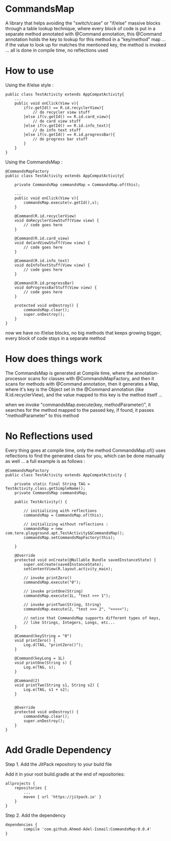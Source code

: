 # CommandsMap

A library that helps avoiding the "switch/case" or "if/else" massive blocks through a table lookup technique, where every block of code is put in a separate method annotated with @Command annotation, this @Command annotation holds the key to lookup for this method in a "key/method" map ... if the value to look up for matches the mentioned key, the method is invoked ... all is done in compile time, no reflections used

# How to use

Using the if/else style :


    public class TestActivity extends AppCompatActivity{ 
        ...
        public void onClick(View v){
            if(v.getId() == R.id.recyclerView){
                // do recycler view stuff
            }else if(v.getId() == R.id.card_view){
                // do card view stuff
            }else if(v.getId() == R.id.info_text){
                // do info text stuff
            }else if(v.getId() == R.id.progressBar){
                // do progress bar stuff
            }
        }
    }


Using the CommandsMap :

    @CommandsMapFactory
    public class TestActivity extends AppCompatActivity{ 
        
        private CommandsMap commandsMap = CommandsMap.of(this);
        
        ...
        public void onClick(View v){
            commandsMap.execute(v.getId(),v);
        }
        
        @Command(R.id.recyclerView)
        void doRecyclerViewStuff(View view) {
            // code goes here
        }
        
        @Command(R.id.card_view)
        void doCardViewStuff(View view) {
            // code goes here
        }
        
        @Command(R.id.info_text)
        void doInfoTextStuff(View view) {
            // code goes here
        }
        
        @Command(R.id.progressBar)
        void doProgressBarStuff(View view) {
            // code goes here
        }
        
        protected void onDestroy() {
            commandsMap.clear();
            super.onDestroy();
        }
    }
    
    
now we have no if/else blocks, no big methods that keeps growing bigger, every block of code stays in a separate method
    
# How does things work

The CommandsMap is generated at Compile time, where the annotation-processor scans for classes with @CommandsMapFactory, and then it scans for methods with @Command annotation, then it generates a Map, where it's key is the Object set in the @Command annotation (like R.id.recyclerView), and the value mapped to this key is the method itself ...
    
when we invoke "commandsMap.execute(key, methodParameter)", it searches for the method mapped to the passed key, if found, it passes "methodParameter" to this method
    
# No Reflections used

Every thing goes at compile time, only the method CommandsMap.of() uses reflections to find the generated class for you, which can be done manually as well ... a full example is as follows :
    
    
    @CommandsMapFactory
    public class TestActivity extends AppCompatActivity {

        private static final String TAG = TestActivity.class.getSimpleName();
        private CommandsMap commandsMap;

        public TestActivity() {

            // initializing with reflections
            commandsMap = CommandsMap.of(this);

            // initializing without reflections :
            commandsMap = new com.tere.playground.apt.TestActivity$$CommandsMap();
            commandsMap.setCommandsMapFactory(this);

        }

        @Override
        protected void onCreate(@Nullable Bundle savedInstanceState) {
            super.onCreate(savedInstanceState);
            setContentView(R.layout.activity_main);
            
            // invoke printZero()
            commandsMap.execute("0");
            
            // invoke printOne(String)
            commandsMap.execute(1L, "test >>> 1");
            
            // invoke printTwo(String, String) 
            commandsMap.execute(2, "test >>> 2", "<<<<<");
            
            // notice that CommandsMap supports different types of keys, 
            // like Strings, Integers, Longs, etc...
        }

        @Command(keyString = "0")
        void printZero() {
            Log.d(TAG, "printZero()");
        }

        @Command(keyLong = 1L)
        void printOne(String s) {
            Log.e(TAG, s);
        }

        @Command(2)
        void printTwo(String s1, String s2) {
            Log.e(TAG, s1 + s2);
        }


        @Override
        protected void onDestroy() {
            commandsMap.clear();
            super.onDestroy();
        }
    }

# Add Gradle Dependency

Step 1. Add the JitPack repository to your build file

Add it in your root build.gradle at the end of repositories:
	
    allprojects {
		repositories {
			...
			maven { url 'https://jitpack.io' }
		}
	}
    
Step 2. Add the dependency
	
    dependencies {
	        compile 'com.github.Ahmed-Adel-Ismail:CommandsMap:0.0.4'
	}
